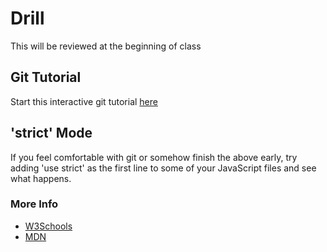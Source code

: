 # Drill

This will be reviewed at the beginning of class

## Git Tutorial

Start this interactive git tutorial [here](https://learngitbranching.js.org/)

## 'strict' Mode

If you feel comfortable with git or somehow finish the above early, try adding 'use strict' as the first line to some of your JavaScript files and see what happens.

### More Info

- [W3Schools](https://www.w3schools.com/js/js_strict.asp)
- [MDN](https://developer.mozilla.org/en-US/docs/Web/JavaScript/Reference/Strict_mode)
